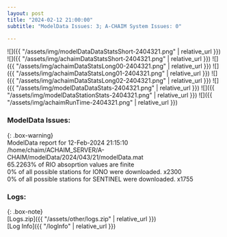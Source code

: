 ```yaml
---
layout: post
title: "2024-02-12 21:00:00"
subtitle: "ModelData Issues: 3; A-CHAIM System Issues: 0"

---
```


![]({{ "/assets/img/modelDataDataStatsShort-2404321.png" | relative_url }})
![]({{ "/assets/img/achaimDataStatsShort-2404321.png" | relative_url }})
![]({{ "/assets/img/achaimDataStatsLong00-2404321.png" | relative_url }})
![]({{ "/assets/img/achaimDataStatsLong01-2404321.png" | relative_url }})
![]({{ "/assets/img/achaimDataStatsLong02-2404321.png" | relative_url }})
![]({{ "/assets/img/modelDataDataStats-2404321.png" | relative_url }})
![]({{ "/assets/img/modelDataStationStats-2404321.png" | relative_url }})
![]({{ "/assets/img/achaimRunTime-2404321.png" | relative_url }})


### ModelData Issues:  
  
{: .box-warning}  
 ModelData report for 12-Feb-2024 21:15:10   
 /home/chaim/ACHAIM_SERVER/A-CHAIM/modelData/2024/043/21/modelData.mat   
 65.2263% of RIO absoprtion values are finite   
 0% of all possible stations for IONO were downloaded. x2300   
 0% of all possible stations for SENTINEL were downloaded. x1755   
  


### Logs:  
  
{: .box-note}  
[Logs.zip]({{ "/assets/other/logs.zip" | relative_url }})  
[Log Info]({{ "/logInfo" | relative_url }})  
